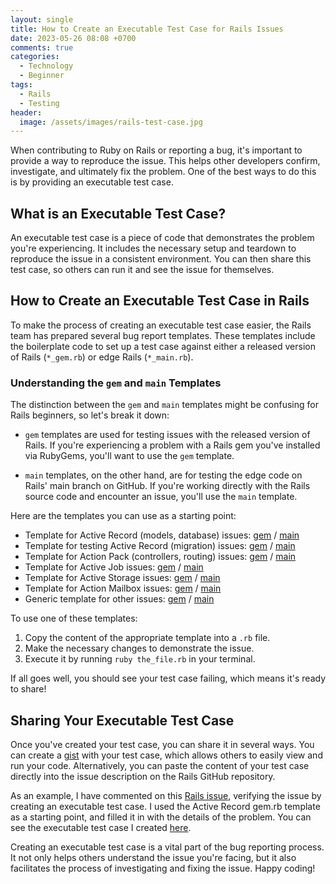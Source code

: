```yaml
---
layout: single
title: How to Create an Executable Test Case for Rails Issues
date: 2023-05-26 08:08 +0700
comments: true
categories:
  - Technology
  - Beginner
tags:
  - Rails
  - Testing
header:
  image: /assets/images/rails-test-case.jpg
---
```


When contributing to Ruby on Rails or reporting a bug, it's important to provide a way to reproduce the issue. This helps other developers confirm, investigate, and ultimately fix the problem. One of the best ways to do this is by providing an executable test case.

## What is an Executable Test Case?

An executable test case is a piece of code that demonstrates the problem you're experiencing. It includes the necessary setup and teardown to reproduce the issue in a consistent environment. You can then share this test case, so others can run it and see the issue for themselves.

## How to Create an Executable Test Case in Rails

To make the process of creating an executable test case easier, the Rails team has prepared several bug report templates. These templates include the boilerplate code to set up a test case against either a released version of Rails (`*_gem.rb`) or edge Rails (`*_main.rb`).

### Understanding the `gem` and `main` Templates

The distinction between the `gem` and `main` templates might be confusing for Rails beginners, so let's break it down:

-   `gem` templates are used for testing issues with the released version of Rails. If you're experiencing a problem with a Rails gem you've installed via RubyGems, you'll want to use the `gem` template.
    
-   `main` templates, on the other hand, are for testing the edge code on Rails' main branch on GitHub. If you're working directly with the Rails source code and encounter an issue, you'll use the `main` template.

Here are the templates you can use as a starting point:

-   Template for Active Record (models, database) issues: [gem](https://github.com/rails/rails/blob/main/guides/bug_report_templates/active_record_gem.rb) / [main](https://github.com/rails/rails/blob/main/guides/bug_report_templates/active_record_main.rb)
-   Template for testing Active Record (migration) issues: [gem](https://github.com/rails/rails/blob/main/guides/bug_report_templates/active_record_migrations_gem.rb) / [main](https://github.com/rails/rails/blob/main/guides/bug_report_templates/active_record_migrations_main.rb)
-   Template for Action Pack (controllers, routing) issues: [gem](https://github.com/rails/rails/blob/main/guides/bug_report_templates/action_controller_gem.rb) / [main](https://github.com/rails/rails/blob/main/guides/bug_report_templates/action_controller_main.rb)
-   Template for Active Job issues: [gem](https://github.com/rails/rails/blob/main/guides/bug_report_templates/active_job_gem.rb) / [main](https://github.com/rails/rails/blob/main/guides/bug_report_templates/active_job_main.rb)
-   Template for Active Storage issues: [gem](https://github.com/rails/rails/blob/main/guides/bug_report_templates/active_storage_gem.rb) / [main](https://github.com/rails/rails/blob/main/guides/bug_report_templates/active_storage_main.rb)
-   Template for Action Mailbox issues: [gem](https://github.com/rails/rails/blob/main/guides/bug_report_templates/action_mailbox_gem.rb) / [main](https://github.com/rails/rails/blob/main/guides/bug_report_templates/action_mailbox_main.rb)
-   Generic template for other issues: [gem](https://github.com/rails/rails/blob/main/guides/bug_report_templates/generic_gem.rb) / [main](https://github.com/rails/rails/blob/main/guides/bug_report_templates/generic_main.rb)

To use one of these templates:

1.  Copy the content of the appropriate template into a `.rb` file.
2.  Make the necessary changes to demonstrate the issue.
3.  Execute it by running `ruby the_file.rb` in your terminal.

If all goes well, you should see your test case failing, which means it's ready to share!

## Sharing Your Executable Test Case

Once you've created your test case, you can share it in several ways. You can create a [gist](https://gist.github.com/) with your test case, which allows others to easily view and run your code. Alternatively, you can paste the content of your test case directly into the issue description on the Rails GitHub repository.

As an example, I have commented on this [Rails issue](https://github.com/rails/rails/issues/47521), verifying the issue by creating an executable test case. I used the Active Record gem.rb template as a starting point, and filled it in with the details of the problem. You can see the executable test case I created [here](https://github.com/saiqulhaq/rails-issue-test-cases/blob/main/project/48291.rb).


Creating an executable test case is a vital part of the bug reporting process. It not only helps others understand the issue you're facing, but it also facilitates the process of investigating and fixing the issue. Happy coding!